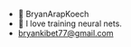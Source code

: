 - 👋 BryanArapKoech
- 👀 I love training neural nets.
- bryankibet77@gmail.com

<!---
BryanArapKoech/BryanArapKoech is a ✨ special ✨ repository because its `README.md` (this file) appears on your GitHub profile.
You can click the Preview link to take a look at your changes.
--->
